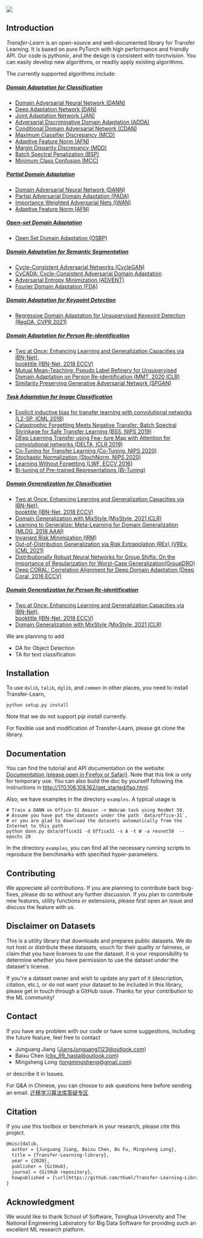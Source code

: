 <img src="https://github.com/thuml/Transfer-Learning-Library/blob/master/TransLearn.png"/>

## Introduction
*Transfer-Learn* is an open-source and well-documented library for Transfer Learning. It is based on pure PyTorch with high performance and friendly API. Our code is pythonic, and the design is consistent with torchvision. You can easily develop new algorithms, or readily apply existing algorithms.

The currently supported algorithms include:

##### [Domain Adaptation for Classification](/examples/domain_adaptation/image_classification)
- [Domain Adversarial Neural Network (DANN)](https://arxiv.org/abs/1505.07818)
- [Deep Adaptation Network (DAN)](https://arxiv.org/pdf/1502.02791)
- [Joint Adaptation Network (JAN)](https://arxiv.org/abs/1605.06636)
- [Adversarial Discriminative Domain Adaptation (ADDA)](https://arxiv.org/pdf/1702.05464.pdf)
- [Conditional Domain Adversarial Network (CDAN)](https://arxiv.org/abs/1705.10667)
- [Maximum Classifier Discrepancy (MCD)](https://arxiv.org/abs/1712.02560)
- [Adaptive Feature Norm (AFN)](https://arxiv.org/pdf/1811.07456v2.pdf)
- [Margin Disparity Discrepancy (MDD)](https://arxiv.org/abs/1904.05801)
- [Batch Spectral Penalization (BSP)](http://ise.thss.tsinghua.edu.cn/~mlong/doc/batch-spectral-penalization-icml19.pdf)
- [Minimum Class Confusion (MCC)](https://arxiv.org/abs/1912.03699)

##### [Partial Domain Adaptation](/examples/domain_adaptation/partial_domain_adaptation/)
- [Domain Adversarial Neural Network (DANN)](https://arxiv.org/abs/1505.07818)
- [Partial Adversarial Domain Adaptation (PADA)](https://arxiv.org/abs/1808.04205)
- [Importance Weighted Adversarial Nets (IWAN)](https://arxiv.org/abs/1803.09210)
- [Adaptive Feature Norm (AFN)](https://arxiv.org/pdf/1811.07456v2.pdf)

##### [Open-set Domain Adaptation](/examples/domain_adaptation/openset_domain_adaptation/)
- [Open Set Domain Adaptation (OSBP)](https://arxiv.org/abs/1804.10427)

##### [Domain Adaptation for Semantic Segmentation](/examples/domain_adaptation/semantic_segmentation/)
- [Cycle-Consistent Adversarial Networks (CycleGAN)](https://arxiv.org/pdf/1703.10593.pdf)
- [CyCADA: Cycle-Consistent Adversarial Domain Adaptation](https://arxiv.org/abs/1711.03213)
- [Adversarial Entropy Minimization (ADVENT)](https://arxiv.org/abs/1811.12833)
- [Fourier Domain Adaptation (FDA)](https://arxiv.org/abs/2004.05498)

##### [Domain Adaptation for Keypoint Detection](/examples/domain_adaptation/keypoint_detection)
- [Regressive Domain Adaptation for Unsupervised Keypoint Detection (RegDA, CVPR 2021)](http://ise.thss.tsinghua.edu.cn/~mlong/doc/regressive-domain-adaptation-cvpr21.pdf)

##### [Domain Adaptation for Person Re-identification](/examples/domain_adaptation/re_identification/)
- [Two at Once: Enhancing Learning and Generalization Capacities via IBN-Net},  
  booktitle (IBN-Net, 2018 ECCV)](https://openaccess.thecvf.com/content_ECCV_2018/papers/Xingang_Pan_Two_at_Once_ECCV_2018_paper.pdf)
- [Mutual Mean-Teaching: Pseudo Label Refinery for Unsupervised Domain Adaptation on Person Re-identification (MMT, 2020 ICLR)](https://arxiv.org/abs/2001.01526)
- [Similarity Preserving Generative Adversarial Network (SPGAN)](https://arxiv.org/pdf/1811.10551.pdf)

##### [Task Adaptation for Image Classification](/examples/task_adaptation/image_classification/)
- [Explicit inductive bias for transfer learning with convolutional networks
    (L2-SP, ICML 2018)](https://arxiv.org/abs/1802.01483)
- [Catastrophic Forgetting Meets Negative Transfer: Batch Spectral Shrinkage for Safe Transfer Learning (BSS, NIPS 2019)](https://proceedings.neurips.cc/paper/2019/file/c6bff625bdb0393992c9d4db0c6bbe45-Paper.pdf)
- [DEep Learning Transfer using Fea- ture Map with Attention for convolutional networks (DELTA, ICLR 2019)](https://openreview.net/pdf?id=rkgbwsAcYm)
- [Co-Tuning for Transfer Learning (Co-Tuning, NIPS 2020)](http://ise.thss.tsinghua.edu.cn/~mlong/doc/co-tuning-for-transfer-learning-nips20.pdf)
- [Stochastic Normalization (StochNorm, NIPS 2020)](https://papers.nips.cc/paper/2020/file/bc573864331a9e42e4511de6f678aa83-Paper.pdf)
- [Learning Without Forgetting (LWF, ECCV 2016)](https://arxiv.org/abs/1606.09282)
- [Bi-tuning of Pre-trained Representations (Bi-Tuning)](https://arxiv.org/abs/2011.06182?utm_source=feedburner&utm_medium=feed&utm_campaign=Feed%3A+arxiv%2FQSXk+%28ExcitingAds%21+cs+updates+on+arXiv.org%29)

##### [Domain Generalization for Classification](/examples/domain_generalization/image_classification/)
- [Two at Once: Enhancing Learning and Generalization Capacities via IBN-Net},  
  booktitle (IBN-Net, 2018 ECCV)](https://openaccess.thecvf.com/content_ECCV_2018/papers/Xingang_Pan_Two_at_Once_ECCV_2018_paper.pdf)
- [Domain Generalization with MixStyle (MixStyle, 2021 ICLR)](https://arxiv.org/abs/2104.02008)
- [Learning to Generalize: Meta-Learning for Domain Generalization (MLDG, 2018 AAAI)](https://arxiv.org/pdf/1710.03463.pdf)
- [Invariant Risk Minimization (IRM)](https://arxiv.org/abs/1907.02893)
- [Out-of-Distribution Generalization via Risk Extrapolation (REx) (VREx, ICML 2021)](https://arxiv.org/abs/2003.00688)
- [Distributionally Robust Neural Networks for Group Shifts: On the Importance of Regularization for Worst-Case Generalization(GroupDRO)](https://arxiv.org/abs/1911.08731)
- [Deep CORAL: Correlation Alignment for Deep Domain Adaptation (Deep Coral, 2016 ECCV)](https://arxiv.org/abs/1607.01719)

##### [Domain Generalization for Person Re-identification](/examples/domain_generalization/re_identification/)
- [Two at Once: Enhancing Learning and Generalization Capacities via IBN-Net},  
  booktitle (IBN-Net, 2018 ECCV)](https://openaccess.thecvf.com/content_ECCV_2018/papers/Xingang_Pan_Two_at_Once_ECCV_2018_paper.pdf)
- [Domain Generalization with MixStyle (MixStyle, 2021 ICLR)](https://arxiv.org/abs/2104.02008)

We are planning to add
- DA for Object Detection
- TA for text classification

## Installation

To use ``dalib``, ``talib``, ``dglib``, and ``common`` in other places, you need to install Transfer-Learn,
```shell
python setup.py install
```
Note that we do not support *pip install* currently.

For flexible use and modification of Transfer-Learn, please git clone the library.


## Documentation
You can find the tutorial and API documentation on the website: [Documentation (please open in Firefox or Safari)](http://170.106.108.162/index.html). Note that this link is only for temporary use. You can also build the doc by yourself following the instructions in http://170.106.108.162/get_started/faq.html.

Also, we have examples in the directory `examples`. A typical usage is 
```shell script
# Train a DANN on Office-31 Amazon -> Webcam task using ResNet 50.
# Assume you have put the datasets under the path `data/office-31`, 
# or you are glad to download the datasets automatically from the Internet to this path
python dann.py data/office31 -d Office31 -s A -t W -a resnet50  --epochs 20
```

In the directory `examples`, you can find all the necessary running scripts to reproduce the benchmarks with specified hyper-parameters.

## Contributing
We appreciate all contributions. If you are planning to contribute back bug-fixes, please do so without any further discussion. If you plan to contribute new features, utility functions or extensions, please first open an issue and discuss the feature with us. 

## Disclaimer on Datasets

This is a utility library that downloads and prepares public datasets. We do not host or distribute these datasets, vouch for their quality or fairness, or claim that you have licenses to use the dataset. It is your responsibility to determine whether you have permission to use the dataset under the dataset's license.

If you're a dataset owner and wish to update any part of it (description, citation, etc.), or do not want your dataset to be included in this library, please get in touch through a GitHub issue. Thanks for your contribution to the ML community!


## Contact
If you have any problem with our code or have some suggestions, including the future feature, feel free to contact 
- Junguang Jiang (JiangJunguang1123@outlook.com)
- Baixu Chen (cbx_99_hasta@outlook.com)
- Mingsheng Long (longmingsheng@gmail.com)

or describe it in Issues.

For Q&A in Chinese, you can choose to ask questions here before sending an email. [迁移学习算法库答疑专区](https://zhuanlan.zhihu.com/p/248104070)

## Citation

If you use this toolbox or benchmark in your research, please cite this project. 

```latex
@misc{dalib,
  author = {Junguang Jiang, Baixu Chen, Bo Fu, Mingsheng Long},
  title = {Transfer-Learning-library},
  year = {2020},
  publisher = {GitHub},
  journal = {GitHub repository},
  howpublished = {\url{https://github.com/thuml/Transfer-Learning-Library}},
}
```

## Acknowledgment

We would like to thank School of Software, Tsinghua University and The National Engineering Laboratory for Big Data Software for providing such an excellent ML research platform.


